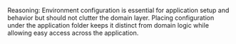 Reasoning: Environment configuration is essential for application setup and behavior but should not clutter the domain layer. Placing configuration under the application folder keeps it distinct from domain logic while allowing easy access across the application.